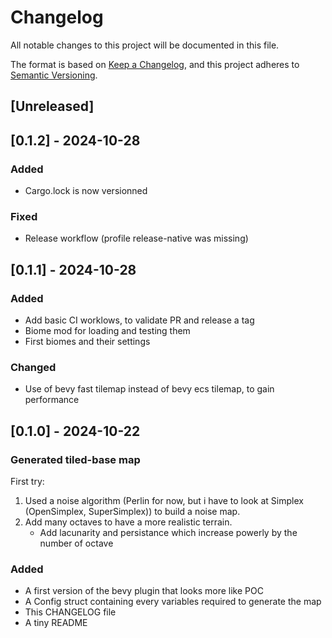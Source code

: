 # Changelog

All notable changes to this project will be documented in this file.

The format is based on [Keep a Changelog](https://keepachangelog.com/en/1.1.0/),
and this project adheres to [Semantic Versioning](https://semver.org/spec/v2.0.0.html).

## [Unreleased]

## [0.1.2] - 2024-10-28

### Added

- Cargo.lock is now versionned

### Fixed

- Release workflow (profile release-native was missing)

## [0.1.1] - 2024-10-28

### Added

- Add basic CI worklows, to validate PR and release a tag
- Biome mod for loading and testing them
- First biomes and their settings

### Changed

- Use of bevy fast tilemap instead of bevy ecs tilemap, to gain performance

## [0.1.0] - 2024-10-22

### Generated tiled-base map

First try:

1. Used a noise algorithm (Perlin for now, but i have to look at Simplex (OpenSimplex, SuperSimplex)) to build a noise map.
2. Add many octaves to have a more realistic terrain.
    * Add lacunarity and persistance which increase powerly by the number of octave

### Added

- A first version of the bevy plugin that looks more like POC
- A Config struct containing every variables required to generate the map
- This CHANGELOG file
- A tiny README

